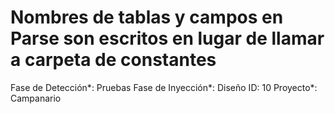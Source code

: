 # Nombres de tablas y campos en Parse son escritos en lugar de llamar a carpeta de constantes

Fase de Detección*: Pruebas
Fase de Inyección*: Diseño
ID: 10
Proyecto*: Campanario